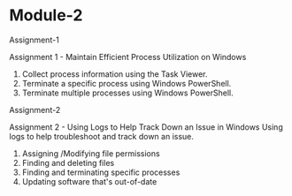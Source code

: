 # Module-2
Assignment-1

Assignment 1 - Maintain Efficient Process Utilization on Windows
1. Collect process information using the Task Viewer.
2. Terminate a specific process using Windows PowerShell.
3. Terminate multiple processes using Windows PowerShell.

Assignment-2

Assignment 2 - Using Logs to Help Track Down an Issue in Windows Using logs to help troubleshoot and track down an issue.
1. Assigning /Modifying file permissions
2. Finding and deleting files
3. Finding and terminating specific processes
4. Updating software that's out-of-date

